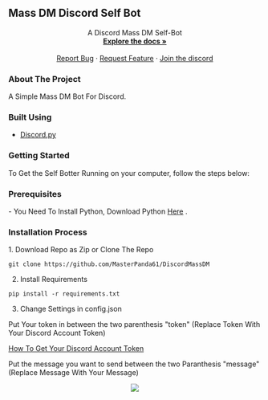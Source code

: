 <h2> Mass DM Discord Self Bot </h2> 


  <p align="center">
    A Discord Mass DM Self-Bot
    <br />
    <a href="https://github.com/MasterPanda61/DiscordMassDM"><strong>Explore the docs »</strong></a>
    <br />
    <br />
    <a href="https://github.com/MasterPanda61/DiscordMassDM/issues">Report Bug</a>
    ·
    <a href="https://github.com/MasterPanda61/DiscordMassDM/issues">Request Feature</a>
      ·
    <a href="https://discord.com">Join the discord</a>
  </p>
</p>
  

<h3> About The Project </h3> 
A Simple Mass DM Bot For Discord. 

<h3> Built Using </h3>

- <a href="https://discordpy.readthedocs.io/en/stable/">Discord.py</a>


<h3> Getting Started </h3> 

To Get the Self Botter Running on your computer, follow the steps below: 

<h3> Prerequisites </h3> 
- You Need To Install Python, Download Python <a href="https://www.python.org/downloads/"> Here</a> .

<h3> Installation Process </h3> 
1. Download Repo as Zip or Clone The Repo 

```git clone https://github.com/MasterPanda61/DiscordMassDM```

2. Install Requirements

```pip install -r requirements.txt```

3. Change Settings in config.json 

Put Your token in between the two parenthesis "token" (Replace Token With Your Discord Account Token)

<a href="https://pcstrike.com/how-to-get-discord-token/"> How To Get Your Discord Account Token </a>

Put the message you want to send between the two Paranthesis "message" (Replace Message With Your Message)







<p align="center">
<img src="https://github-readme-stats.vercel.app/api/pin/?username=MasterPanda61&repo=DiscordMassDM" />
</p>

